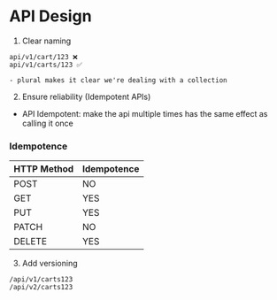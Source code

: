 # API Design

1. Clear naming

```
api/v1/cart/123 ❌
api/v1/carts/123 ✅

- plural makes it clear we're dealing with a collection
```

2. Ensure reliability (Idempotent APIs)

- API Idempotent: make the api multiple times has the same effect as calling it once

### Idempotence

| HTTP Method | Idempotence |
| ----------- | ----------- |
| POST        | NO          |
| GET         | YES         |
| PUT         | YES         |
| PATCH       | NO          |
| DELETE      | YES         |

3. Add versioning

```
/api/v1/carts123
/api/v2/carts123
```

